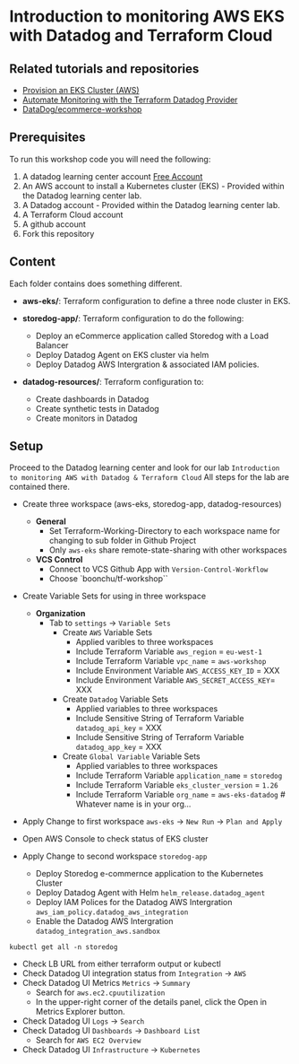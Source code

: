 # Introduction to monitoring AWS EKS with Datadog and Terraform Cloud

## Related tutorials and repositories

* [Provision an EKS Cluster (AWS)](https://developer.hashicorp.com/terraform/tutorials/kubernetes/eks)
* [Automate Monitoring with the Terraform Datadog Provider](https://developer.hashicorp.com/terraform/tutorials/applications/datadog-provider)
* [DataDog/ecommerce-workshop](https://github.com/DataDog/ecommerce-workshop/tree/main/deploy/generic-k8s/ecommerce-app)

## Prerequisites
To run this workshop code you will need the following:
1. A datadog learning center account [Free Account](https://learn.datadoghq.com/)
2. An AWS account to install a Kubernetes cluster (EKS) - Provided within the Datadog learning center lab. 
2. A Datadog account - Provided within the Datadog learning center lab. 
3. A Terraform Cloud account
4. A github account
5. Fork this repository

## Content

Each folder contains does something different.

* **aws-eks/**: Terraform configuration to define a three node cluster in EKS.
* **storedog-app/**: Terraform configuration to do the following:

  * Deploy an eCommerce application called Storedog with a Load Balancer
  * Deploy Datadog Agent on EKS cluster via helm
  * Deploy Datadog AWS Intergration & associated IAM policies.
* **datadog-resources/**: Terraform configuration to:

  * Create dashboards in Datadog
  * Create synthetic tests in Datadog
  * Create monitors in Datadog

## Setup
Proceed to the Datadog learning center and look for our lab `Introduction to monitoring AWS with Datadog & Terraform Cloud`
All steps for the lab are contained there. 

* Create three workspace (aws-eks, storedog-app, datadog-resources)
  * **General**
    * Set Terraform-Working-Directory to each workspace name for changing to sub folder in Github Project
    * Only `aws-eks` share remote-state-sharing with other workspaces
  * **VCS Control**
    * Connect to VCS Github App with `Version-Control-Workflow`
    * Choose `boonchu/tf-workshop``

* Create Variable Sets for using in three workspace
  * **Organization**
    * Tab to `settings` -> `Variable Sets`
      * Create `AWS` Variable Sets
        * Applied varibles to three workspaces
        * Include Terraform Variable `aws_region` = `eu-west-1`
        * Include Terraform Variable `vpc_name` = `aws-workshop`
        * Include Environment Variable `AWS_ACCESS_KEY_ID` = XXX
        * Include Environment Variable `AWS_SECRET_ACCESS_KEY`= XXX
      * Create `Datadog` Variable Sets
        * Applied variables to three workspaces
        * Include Sensitive String of Terraform Variable `datadog_api_key` = XXX
        * Include Sensitive String of Terraform Variable `datadog_app_key` = XXX
      * Create `Global Variable` Variable Sets
        * Applied variables to three workspaces
        * Include Terraform Variable `application_name` = `storedog`
        * Include Terraform Variable `eks_cluster_version` = `1.26`
        * Include Terraform Variable `org_name` = `aws-eks-datadog` # Whatever name is in your org...

* Apply Change to first workspace `aws-eks` -> `New Run` -> `Plan and Apply`

* Open AWS Console to check status of EKS cluster

* Apply Change to second workspace `storedog-app`

  * Deploy Storedog e-commernce application to the Kubernetes Cluster 
  * Deploy Datadog Agent with Helm `helm_release.datadog_agent`
  * Deploy IAM Polices for the Datadog AWS Intergration `aws_iam_policy.datadog_aws_integration`
  * Enable the Datadog AWS Intergration `datadog_integration_aws.sandbox`

`kubectl get all -n storedog`

  * Check LB URL from either terraform output or kubectl
  * Check Datadog UI integration status from `Integration` -> `AWS`
  * Check Datadog UI Metrics `Metrics` -> `Summary`
    * Search for `aws.ec2.cpuutilization`
    * In the upper-right corner of the details panel, click the Open in Metrics Explorer button.
  * Check Datadog UI `Logs` -> `Search`
  * Check Datadog UI `Dashboards` -> `Dashboard List`
    * Search for `AWS EC2 Overview`
  * Check Datadog UI `Infrastructure` -> `Kubernetes`